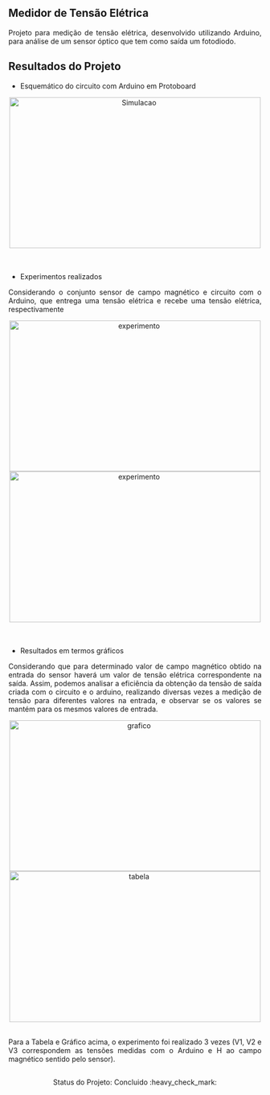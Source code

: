 ## Medidor de Tensão Elétrica

<p align="justify">Projeto para medição de tensão elétrica, desenvolvido utilizando Arduino, para análise de um sensor óptico que tem como saída um fotodiodo.</p>

## Resultados do Projeto

- Esquemático do circuito com Arduino em Protoboard

<div align="center">
<img align="center" alt="Simulacao" height="300" width="500" src="https://user-images.githubusercontent.com/113054956/230796575-fc996b8e-7095-4ac9-b35b-53ff4c338755.png">
</div> </br></br>

- Experimentos realizados 

<p align="justify">Considerando o conjunto sensor de campo magnético e circuito com o Arduino, que entrega uma tensão elétrica e recebe uma tensão elétrica, respectivamente </p>

<div align="center">

<img align="center" alt="experimento" height="300" width="500" src="https://user-images.githubusercontent.com/113054956/230797146-1297281e-0907-4370-b32b-03679494214f.jpeg">

<img align="center" alt="experimento" height="300" width="500" src="https://user-images.githubusercontent.com/113054956/230797147-e9267bb9-de65-4e2f-868c-4759031738cc.jpeg">

</div></br></br>

- Resultados em termos gráficos

<p align="justify"> Considerando que para determinado valor de campo magnético obtido na entrada do sensor haverá um valor de tensão elétrica correspondente na saída. Assim, podemos analisar a eficiência da obtenção da tensão de saída criada com o circuito e o arduino, realizando diversas vezes a medição de tensão para diferentes valores na entrada, e observar se os valores se mantém para os mesmos valores de entrada. </p>

<div align="center">

<img align="center" alt="grafico" height="300" width="500" src="https://user-images.githubusercontent.com/113054956/230797296-0a3b239b-e87d-43a6-ad3e-8e7da634817b.png">

<img align="center" alt="tabela" height="300" width="500" src="https://user-images.githubusercontent.com/113054956/230797298-0a7afc4a-1a98-44f9-ac59-3649b67591cc.png">

</div></br>

<p align="justify"> Para a Tabela e Gráfico acima, o experimento foi realizado 3 vezes (V1, V2 e V3 correspondem as tensões medidas com o Arduino e H ao campo magnético sentido pelo sensor).
</p>

##
<p align = "center">
Status do Projeto: Concluido :heavy_check_mark:
</p>
